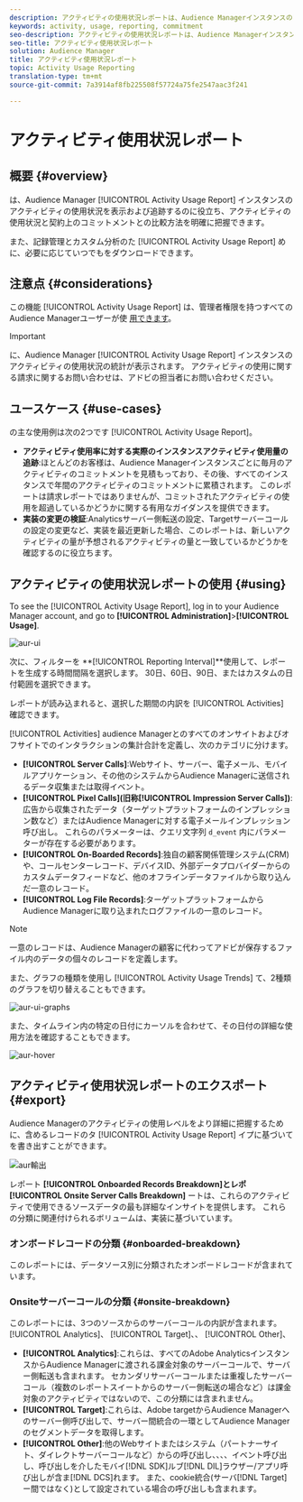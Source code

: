 ```yaml
---
description: アクティビティの使用状況レポートは、Audience Managerインスタンスのアクティビティの使用状況を表示および追跡するのに役立ちます。これにより、実際の使用状況と契約上の取り組みを比較できます。
keywords: activity, usage, reporting, commitment
seo-description: アクティビティの使用状況レポートは、Audience Managerインスタンスのアクティビティの使用状況を表示および追跡するのに役立ちます。これにより、実際の使用状況と契約上の取り組みを比較できます。
seo-title: アクティビティ使用状況レポート
solution: Audience Manager
title: アクティビティ使用状況レポート
topic: Activity Usage Reporting
translation-type: tm+mt
source-git-commit: 7a3914af8fb225508f57724a75fe2547aac3f241

---
```



# アクティビティ使用状況レポート

## 概要 {#overview}

は、Audience Manager [!UICONTROL Activity Usage Report] インスタンスのアクティビティの使用状況を表示および追跡するのに役立ち、アクティビティの使用状況と契約上のコミットメントとの比較方法を明確に把握できます。

また、記録管理とカスタム分析のた [!UICONTROL Activity Usage Report] めに、必要に応じていつでもをダウンロードできます。

## 注意点 {#considerations}

この機能 [!UICONTROL Activity Usage Report] は、管理者権限を持つすべてのAudience Managerユーザーが使 [用できます](edit-account-settings.md)。

> [!IMPORTANT]
>
> に、Audience Manager [!UICONTROL Activity Usage Report] インスタンスのアクティビティの使用状況の統計が表示されます。 アクティビティの使用に関する請求に関するお問い合わせは、アドビの担当者にお問い合わせください。

## ユースケース {#use-cases}

の主な使用例は次の2つです [!UICONTROL Activity Usage Report]。

* **アクティビティ使用率に対する実際のインスタンスアクティビティ使用量の追跡**:ほとんどのお客様は、Audience Managerインスタンスごとに毎月のアクティビティのコミットメントを見積もっており、その後、すべてのインスタンスで年間のアクティビティのコミットメントに累積されます。 このレポートは請求レポートではありませんが、コミットされたアクティビティの使用を超過しているかどうかに関する有用なガイダンスを提供できます。
* **実装の変更の検証**:Analyticsサーバー側転送の設定、Targetサーバーコールの設定の変更など、実装を最近更新した場合、このレポートは、新しいアクティビティの量が予想されるアクティビティの量と一致しているかどうかを確認するのに役立ちます。

## アクティビティの使用状況レポートの使用 {#using}

To see the [!UICONTROL Activity Usage Report], log in to your Audience Manager account, and go to **[!UICONTROL Administration]**>**[!UICONTROL Usage]**.

![aur-ui](assets/aur-ui.png)

次に、フィルターを **[!UICONTROL Reporting Interval]**使用して、レポートを生成する時間間隔を選択します。 30日、60日、90日、またはカスタムの日付範囲を選択できます。

レポートが読み込まれると、選択した期間の内訳を [!UICONTROL Activities] 確認できます。

[!UICONTROL Activities] audience Managerとのすべてのオンサイトおよびオフサイトでのインタラクションの集計合計を定義し、次のカテゴリに分けます。

* **[!UICONTROL Server Calls]**:Webサイト、サーバー、電子メール、モバイルアプリケーション、その他のシステムからAudience Managerに送信されるデータ収集または取得イベント。
* **[!UICONTROL Pixel Calls](旧称[!UICONTROL Impression Server Calls])**:広告から収集されたデータ（ターゲットプラットフォームのインプレッション数など）またはAudience Managerに対する電子メールインプレッション呼び出し。 これらのパラメーターは、クエリ文字列 `d_event` 内にパラメーターが存在する必要があります。
* **[!UICONTROL On-Boarded Records]**:独自の顧客関係管理システム(CRM)や、コールセンターレコード、デバイスID、外部データプロバイダーからのカスタムデータフィードなど、他のオフラインデータファイルから取り込んだ一意のレコード。
* **[!UICONTROL Log File Records]**:ターゲットプラットフォームからAudience Managerに取り込まれたログファイルの一意のレコード。

> [!NOTE]
> 一意のレコードは、Audience Managerの顧客に代わってアドビが保存するファイル内のデータの個々のレコードを定義します。

また、グラフの種類を使用し [!UICONTROL Activity Usage Trends] て、2種類のグラフを切り替えることもできます。

![aur-ui-graphs](assets/aur-ui-graphs.png)

また、タイムライン内の特定の日付にカーソルを合わせて、その日付の詳細な使用方法を確認することもできます。

![aur-hover](assets/aur-hover.png)

## アクティビティ使用状況レポートのエクスポート {#export}

Audience Managerのアクティビティの使用レベルをより詳細に把握するために、含めるレコードのタ [!UICONTROL Activity Usage Report] イプに基づいてを書き出すことができます。

![aur輸出](assets/aur-export.png)

レポート **[!UICONTROL Onboarded Records Breakdown]**とレポ**[!UICONTROL Onsite Server Calls Breakdown]** ートは、これらのアクティビティで使用できるソースデータの最も詳細なインサイトを提供します。 これらの分類に関連付けられるボリュームは、実装に基づいています。

### オンボードレコードの分類 {#onboarded-breakdown}

このレポートには、データソース別に分類されたオンボードレコードが含まれています。

### Onsiteサーバーコールの分類 {#onsite-breakdown}

このレポートには、3つのソースからのサーバーコールの内訳が含まれます。 [!UICONTROL Analytics]、 [!UICONTROL Target]、、 [!UICONTROL Other]、

* **[!UICONTROL Analytics]**:これらは、すべてのAdobe AnalyticsインスタンスからAudience Managerに渡される課金対象のサーバーコールで、サーバー側転送も含まれます。 セカンダリサーバーコールまたは重複したサーバーコール（複数のレポートスイートからのサーバー側転送の場合など）は課金対象のアクティビティではないので、この分類には含まれません。
* **[!UICONTROL Target]**:これらは、Adobe targetからAudience Managerへのサーバー側呼び出しで、サーバー間統合の一環としてAudience Managerのセグメントデータを取得します。
* **[!UICONTROL Other]**:他のWebサイトまたはシステム（パートナーサイト、ダイレクトサーバーコールなど）からの呼び出し、、、、イベント呼び出し、呼び出しを介したモバイ[!DNL SDK]ルブ[!DNL DIL]ラウザー/アプリ呼び出しが含ま[!DNL DCS]れます。 また、cookie統合(サーバ[!DNL Target]ー間ではなく)として設定されている場合の呼び出しも含まれます。
